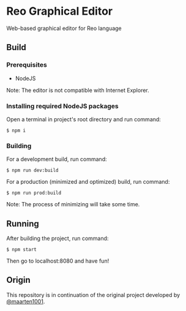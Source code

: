 # Reo Graphical Editor
Web-based graphical editor for Reo language

## Build

### Prerequisites
* NodeJS

Note: The editor is not compatible with Internet Explorer.

### Installing required NodeJS packages
Open a terminal in project's root directory and run command:
```console
$ npm i
```

### Building
For a development build, run command:
```console
$ npm run dev:build
```

For a production (minimized and optimized) build, run command:
```console
$ npm run prod:build
```

Note: The process of minimizing will take some time.

## Running
After building the project, run command:
```console
$ npm start
```
Then go to localhost:8080 and have fun!

## Origin
This repository is in continuation of the original project developed by [@maarten1001](https://github.com/maarten1001).
